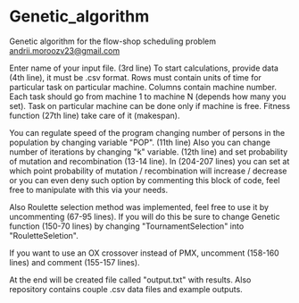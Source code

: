 # Genetic_algorithm
 Genetic algorithm for the flow-shop scheduling problem
andrii.moroozv23@gmail.com

Enter name of your input file. (3rd line) To start calculations, provide data (4th line), it must be .csv format. Rows must contain units of time for particular task on particular machine. Columns contain machine number. Each task should go from machine 1 to machine N (depends how many you set). Task on particular machine can be done only if machine is free. Fitness function (27th line) take care of it (makespan).

You can regulate speed of the program changing number of persons in the population by changing variable "POP". (11th line) Also you can change number of iterations by changing "k" variable. (12th line) and set probability of mutation and recombination (13-14 line). In (204-207 lines) you can set at which point probability of mutation / recombination will increase / decrease or you can even deny such option by commenting this block of code, feel free to manipulate with this via your needs.

Also Roulette selection method was implemented, feel free to use it by uncommenting (67-95 lines). If you will do this be sure to change Genetic function (150-70 lines) by changing "TournamentSelection" into "RouletteSeletion".

If you want to use an OX crossover instead of PMX, uncomment (158-160 lines) and comment (155-157 lines).

At the end will be created file called "output.txt" with results. Also repository contains couple .csv data files and example outputs.
